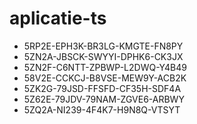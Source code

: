 # aplicatie-ts
* 5RP2E-EPH3K-BR3LG-KMGTE-FN8PY
* 5ZN2A-JBSCK-SWYYI-DPHK6-CK3JX
* 5ZN2F-C6NTT-ZPBWP-L2DWQ-Y4B49
* 58V2E-CCKCJ-B8VSE-MEW9Y-ACB2K
* 5ZK2G-79JSD-FFSFD-CF35H-SDF4A
* 5Z62E-79JDV-79NAM-ZGVE6-ARBWY
* 5ZQ2A-NI239-4F4K7-H9N8Q-VTSYT
